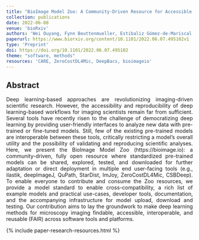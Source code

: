 ```yaml
---
title: "BioImage Model Zoo: A Community-Driven Resource for Accessible Deep Learning in BioImage Analysis"
collection: publications
date: 2022-06-08
venue: 'bioRxiv'
authors: 'Wei Ouyang, Fynn Beuttenmueller, Estibaliz Gómez-de-Mariscal, Constantin Pape, Tom Burke, Carlos Garcia-López-de-Haro, Craig Russell, Lucía Moya-Sans, Cristina de-la-Torre-Gutiérrez, Deborah Schmidt, Dominik Kutra, Maksim Novikov, Martin Weigert, Uwe Schmidt, Peter Bankhead, Guillaume Jacquemet, Daniel Sage, Ricardo Henriques, Arrate Muñoz-Barrutia, Emma Lundberg, Florian Jug, Anna Kreshuk'
paperurl: https://www.biorxiv.org/content/10.1101/2022.06.07.495102v1
type: 'Preprint'
doi: https://doi.org/10.1101/2022.06.07.495102
theme: "software, methods"
resources: 'CARE, ZeroCostDL4Mic, DeepBacs, bioimageio'
---
```


<h2> Abstract </h2>
<p align= "justify">
Deep learning-based approaches are revolutionizing imaging-driven scientific research. However, the accessibility and reproducibility of deep learning-based workflows for imaging scientists remain far from sufficient. Several tools have recently risen to the challenge of democratizing deep learning by providing user-friendly interfaces to analyze new data with pre-trained or fine-tuned models. Still, few of the existing pre-trained models are interoperable between these tools, critically restricting a model’s overall utility and the possibility of validating and reproducing scientific analyses. Here, we present the BioImage Model Zoo (https://bioimage.io): a community-driven, fully open resource where standardized pre-trained models can be shared, explored, tested, and downloaded for further adaptation or direct deployment in multiple end user-facing tools (e.g., ilastik, deepImageJ, QuPath, StarDist, ImJoy, ZeroCostDL4Mic, CSBDeep). To enable everyone to contribute and consume the Zoo resources, we provide a model standard to enable cross-compatibility, a rich list of example models and practical use-cases, developer tools, documentation, and the accompanying infrastructure for model upload, download and testing. Our contribution aims to lay the groundwork to make deep learning methods for microscopy imaging findable, accessible, interoperable, and reusable (FAIR) across software tools and platforms.

{% include paper-research-resources.html %}
